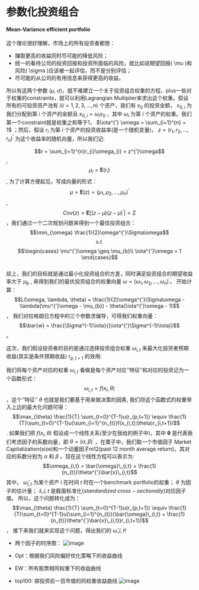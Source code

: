 # 参数化投资组合

#### Mean-Variance efficient portfolio
这个理论很好理解，市场上的所有投资者都想：
- 赚取更高的收益同时尽可能的降低风险；
- 统一的看待公司的投资回报和投资所面临的风险，就比如说期望回报( \mu  )和风险( \sigma  )应该被一起评估，而不是分别评估；
- 尽可能的从公司的有用信息来获得更高的收益。

所以有这两个参数 ($\mu$, $\sigma$)，就不难建立一个关于投资组合权重的方程，plus一些对于权重的constraints，就可以利用Lagrangian Multiplier来求出这个权重。假设所有的可投资资产池有 $i(i=1,2,3,...,n)$  个资产，我们有 $x_{0}$  的投资金额， $x_{0,i}$ 为我们分配到第 i  个资产的金额且 $x_{0,i} = \omega_{i} x_{0}$  ，其中 $\omega_{i}$ 为第 $i$ 个资产的权重。我们第一个constraint就是权重之和等于1， $\iota^{'} \omega = \sum_{i=1}^{n} = 1$ ；然后，假设 $r_{i}$ 为第 $i$ 个资产的投资收益率(是一个随机变量)， $z = (r_{1}, r_{2}, ..., r_{n})^{'}$ 为这个收益率的随机向量，所以我们记:

$$r = \sum_{i=1}^{n}r_{i}\omega_{i} = z^{'}\omega$$  ,  $$\mu_{i} = \mathbf{E}(r_{i})$$  , 为了计算方便起见，写成向量的形式：
$$\mu = \mathbf{E}(z) = (\mu_{1}, \mu_{2}, ..., \mu_{n})^{'}$$, $$Cov(z) = \mathbf{E}[(z-\mu)(z-\mu)^{'}] = \Sigma$$ ，我们通过一个二次规划问题来得到一个最佳投资组合：
$$\min_{\omega} \frac{1}{2}\omega^{'}\Sigma\omega$$ $$s.t.$$ $$\begin{cases} \mu^{'}\omega \geq \mu_{b}\\ \iota^{'}\omega = 1 \end{cases}$$  
综上，我们的目标就是通过最小化投资组合的方差，同时满足投资组合的期望收益率大于 $\mu_{b}$  , 来得到我们的最优投资组合的权重向量 $\omega = (\omega_{1}, \omega_{2}, ..., \omega_{n})^{'}$。
开始计算： $$L(\omega, \lambda, \theta) = \frac{1}{2}\omega^{'}\Sigma\omega - \lambda(\mu^{'}\omega - \mu_{b}) - \theta(\iota^{'}\omega - 1)$$ ， 我们对拉格朗日方程中的三个参数求偏导，可得我们权重向量： $$\bar{w} = \frac{\Sigma^{-1}\iota}{(\iota^{'}\Sigma^{-1}\iota)}$$。

这次，我们假设投资者的目的是通过选择投资组合权重 $\omega_{i,t}$ 来最大化投资者预期收益(其实是条件预期收益) $r_{p, t+1}$ 的效用:


我们将每个资产对应的权重 $\omega_{i,t}$ 看做是每个资产对应‘’特征‘’和对应的投资记为一个函数形式： $$\omega_{i,t} = f(x_{i}, \theta)$$ ，这个‘’特征‘’ $\theta$ 也就是我们要基于用来做决策的因素, 我们将这个函数式的权重带入上边的最大化问题可得：
$$\max_{\theta} \frac{1}{T} \sum_{t=0}^{T-1}u(r_{p,t+1}) \equiv \frac{1}{T}\sum_{t=0}^{T-1}u(\sum_{i=1}^{n_{t}}f(x_{i,t};\theta)r_{i,t+1})$$ .
如果我们把 $f(x_{i}, \theta)$ 假设成一个线性关系(至少在我给的例子中)，其中 $\mathbf{\theta}$  是代表我们考虑因子的系数向量，即 $\theta = (\alpha, \beta)^{'}$ ，在栗子中，我们取一个市值因子 Market Capitalization(size)和一个动量因子m12(past 12 month average return)，其对应的系数分别为 $\alpha$ 和 $\beta$ 。现在这个线性方程可以表示为:
$$\omega_{i,t} = \bar{\omega}\_{i,t}  + \frac{1}{n_{t}}\theta^{'}\bar{x}\_{i,t}$$
其中， $\bar\omega_{i,t}$ 为某个资产 $i$  在时间 $t$ 时在一个benchmark portfolio的权重； 
$\theta$ 为因子的估计量； 
$\bar{x}\_{i,t}$ 是截面标准化($standardized$ $cross-sectionally$)对应因子值。
所以，这个问题转化成为： $$\max_{\theta} \frac{1}{T} \sum_{t=0}^{T-1}u(r_{p,t+1}) \equiv \frac{1}{T}\sum_{t=0}^{T-1}u(\sum_{i=1}^{n_{t}}(\bar{\omega}\_{i,t} + \frac{1}{n_{t}}\theta^{'}\bar{x}\_{i,t})r_{i,t+1})$$ ，
接下来我们就来实现这个问题，得出我们的 $\bar{\omega}\_{i,t}$!

- 两个因子的时序图：
![image](https://github.com/Seaaann/Parametric-Portfolio-Policy/blob/main/Chars.png)

- Opt：根据我们风险偏好优化策略下的收益曲线
- EW：所有股票相同权重下的收益曲线
- top100: 掷投资前一百市值的同权重收益曲线
![image](https://github.com/Seaaann/Parametric-Portfolio-Policy/blob/main/Result.png)
